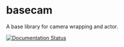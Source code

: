 basecam
=======

A base library for camera wrapping and actor.

[![Documentation Status](https://readthedocs.org/projects/sdss-basecam/badge/?version=latest)](https://sdss-basecam.readthedocs.io/en/latest/?badge=latest)
